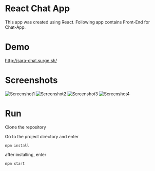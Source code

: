 # React Chat App
This app was created using React.
Following app contains Front-End for Chat-App.

# Demo 
http://sara-chat.surge.sh/

# Screenshots
![Screenshot1](https://github.com/saransh2320/react-chat-app/blob/master/Screenshots/Screenshot%20from%202020-08-30%2020-52-58.png)
![Screenshot2](https://github.com/saransh2320/react-chat-app/blob/master/Screenshots/Screenshot%20from%202020-08-30%2020-52-17.png)
![Screenshot3](https://github.com/saransh2320/react-chat-app/blob/master/Screenshots/Screenshot%20from%202020-08-30%2020-52-34.png)
![Screenshot4](https://github.com/saransh2320/react-chat-app/blob/master/Screenshots/Screenshot%20from%202020-08-30%2020-52-54.png)

# Run
Clone the repository

Go to the project directory and enter

`npm install`

after installing, enter

`npm start`
